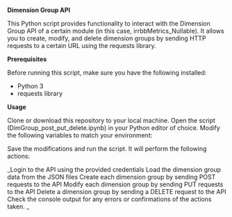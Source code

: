 
**Dimension Group API**

This Python script provides functionality to interact with the Dimension Group API of a certain module (in this case, irrbbMetrics_Nullable). It allows you to create, modify, and delete dimension groups by sending HTTP requests to a certain URL using the requests library.

**Prerequisites**

Before running this script, make sure you have the following installed:

- Python 3
- requests library


**Usage**

Clone or download this repository to your local machine.
Open the script (DimGroup_post_put_delete.ipynb) in your Python editor of choice.
Modify the following variables to match your environment:


Save the modifications and run the script. It will perform the following actions:

_Login to the API using the provided credentials
Load the dimension group data from the JSON files
Create each dimension group by sending POST requests to the API
Modify each dimension group by sending PUT requests to the API
Delete a dimension group by sending a DELETE request to the API
Check the console output for any errors or confirmations of the actions taken.
_
